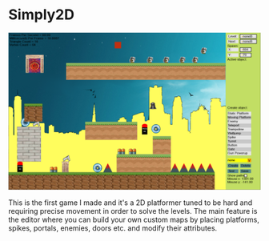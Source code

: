 # Simply2D

![Image](simply2d.png)

This is the first game I made and it's a 2D platformer tuned to be hard and requiring precise movement in order to solve the levels.
The main feature is the editor where you can build your own custom maps by placing platforms, spikes, portals, enemies, doors etc. and modify their attributes.